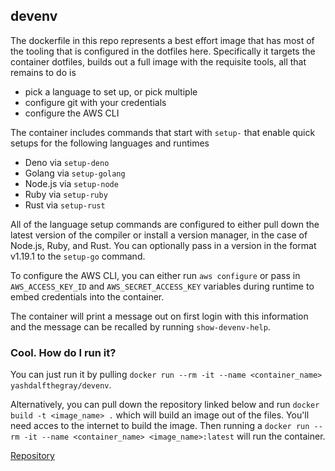 ## devenv

The dockerfile in this repo represents a best effort image that has most of the tooling that is configured in the dotfiles here. Specifically it targets the container dotfiles, builds out a full image with the requisite tools, all that remains to do is

- pick a language to set up, or pick multiple
- configure git with your credentials
- configure the AWS CLI

The container includes commands that start with `setup-` that enable quick setups for the following languages and runtimes

- Deno via `setup-deno`
- Golang via `setup-golang`
- Node.js via `setup-node`
- Ruby via `setup-ruby`
- Rust via `setup-rust`

All of the language setup commands are configured to either pull down the latest version of the compiler or install a version manager, in the case of Node.js, Ruby, and Rust. You can optionally pass in a version in the format v1.19.1 to the `setup-go` command.

To configure the AWS CLI, you can either run `aws configure` or pass in `AWS_ACCESS_KEY_ID` and `AWS_SECRET_ACCESS_KEY` variables during runtime to embed credentials into the container.

The container will print a message out on first login with this information and the message can be recalled by running `show-devenv-help`.

### Cool. How do I run it?

You can just run it by pulling `docker run --rm -it --name <container_name> yashdalfthegray/devenv`.

Alternatively, you can pull down the repository linked below and run `docker build -t <image_name> .` which will build an image out of the files. You'll need acces to the internet to build the image. Then running a `docker run --rm -it --name <container_name> <image_name>:latest` will run the container.

[Repository](https://github.com/YashdalfTheGray/dotfiles)
